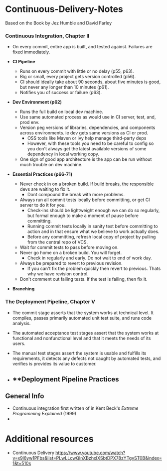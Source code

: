 # Continuous-Delivery-Notes
Based on the Book by Jez Humble and David Farley

### Continuous Integration, Chapter II

- On every commit, entire app is built, and tested against. Failures are fixed immediately.

- **CI Pipeline**
    - Runs on every commit with little or no delay (p55, p63).
    - Big or small, every project gets version controlled (p56).
    - CI should ideally take about 90 seconds, about five minutes is good, but never any longer than 10 minutes (p61).
    - Notifies you of success or failure (p63).
- **Dev Environment (p62)**
    - Runs the full build on local dev machine.
    - Use same automated process as would use in CI server, test, and, prod env.
    - Version peg versions of libraries, dependencies, and components across environments. ie dev gets same versions as CI or prod.
        - OSS tools like Maven or Ivy help manage third-party deps
        - However, with these tools you need to be careful to config so you don't always get the latest available versions of some dependency in local working copy.
    - One sign of good app architecture is the app can be run without much trouble on dev machine.
- **Essential Practices (p66-71)**
    - Never check in on a broken build. If build breaks, the responsible devs are waiting to fix it.
        - Dont compound the break with more problems.
    - Always run all commit tests locally before committing, or get CI server to do it for you.
        - Check-ins should be lightweight enough we can do so regularly, but formal enough to make a moment of pause before committing.
        - Running commit tests locally in sanity test before committing to action and in that ensure what we believe to work actually does.
        - Before any committing, refresh local copy of project by pulling from the central repo of VCS.
    - Wait for commit tests to pass before moving on.
    - Never go home on a broken build. You will forget.
        - Check in regularly and early. Do not wait to end of work day.
    - Always be prepared to revert to previous revision.
        - If you can't fix the problem quickly then revert to previous. Thats why we have revision control.
    - Don't comment out failing tests. If the test is failing, then fix it.

- **Branching**

### The Deployment Pipeline, Chapter V

- The commit stage asserts that the system works at technical level. It compiles, passes primarily automated unit test suite, and runs code analysis.

- The automated acceptance test stages assert that the system works at functional and nonfunctional level and that it meets the needs of its users.

- The manual test stages assert the system is usable and fulfills its requirements, it detects any defects not caught by automated tests, and verifies is provides its value to customer.

- **Deployment Pipeline Practices
    - 


## General Info

- Continuous integration first written of in Kent Beck's _Extreme Programming Explained_ (1999)
- 


# Additional resources
- Continuous Delivery https://www.youtube.com/watch?v=x9l6yw1PFbs&list=PLwLLcwQlnXBzhxIXSbtDPX78zYTgvST0B&index=1&t=510s
